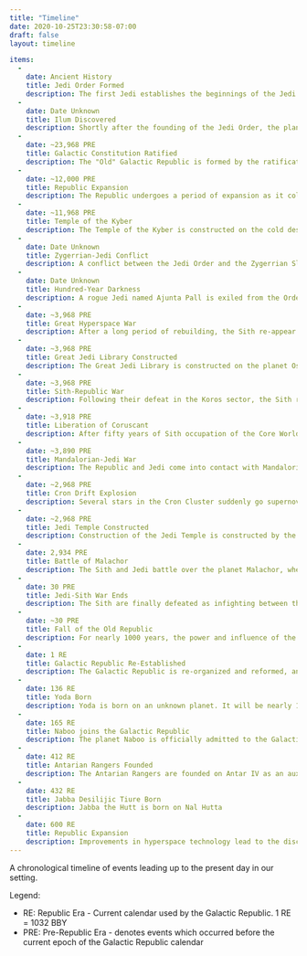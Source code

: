 ```yaml
---
title: "Timeline"
date: 2020-10-25T23:30:58-07:00
draft: false
layout: timeline

items:
  - 
    date: Ancient History
    title: Jedi Order Formed
    description: The first Jedi establishes the beginnings of the Jedi Order on the remote planet of Ahch-To.
  -
    date: Date Unknown
    title: Ilum Discovered
    description: Shortly after the founding of the Jedi Order, the planet Ilum is discovered by Jedi scouts, and the first Kyber crystals are discovered.
  -
    date: ~23,968 PRE
    title: Galactic Constitution Ratified
    description: The "Old" Galactic Republic is formed by the ratification of the Galactic Constitution in the Core Worlds, creating a union between Coruscant, Corellia, Alderaan, Duro, Brentaal, Caamas, and Kuat, among others.
  -
    date: ~12,000 PRE
    title: Republic Expansion
    description: The Republic undergoes a period of expansion as it colonizes the planets of the Inner Rim, which become known as The Colonies. Over time, several of these worlds establish themselves as important centres, due to their resources, political value, or strategic locations along critical hyperspace routes. The majority of worlds in The Colonies are agricultural or mining worlds.
  -
    date: ~11,968 PRE
    title: Temple of the Kyber
    description: The Temple of the Kyber is constructed on the cold desert moon of Jedha
  -
    date: Date Unknown
    title: Zygerrian-Jedi Conflict
    description: A conflict between the Jedi Order and the Zygerrian Slave Empire results in a Jedi victory. 
  -
    date: Date Unknown
    title: Hundred-Year Darkness
    description: A rogue Jedi named Ajunta Pall is exiled from the Order for his belief that the Dark Side of the Force was the path to true power; Pall gained followers and formed a new sect of Force users which would eventually become the Sith. The ensuing period of war between the Jedi and Sith Orders is referred to by Jedi historians as the Hundred-Year Darkness. After a century of fighting, the Jedi defeat the Sith, who retreat from known space to the planet Moraband.
  -
    date: ~3,968 PRE
    title: Great Hyperspace War
    description: After a long period of rebuilding, the Sith re-appear in the galaxy as the Sith Empire under the command of the Dark Lord of the Sith, Naga Sadow. The Sith easily conquer nearby systems, until they attempt to invade the Koros sector, where they are rebuffed by the forces of Empress Teta with the help of the Jedi Order, and they retreat back to Moraband.
  -
    date: ~3,968 PRE
    title: Great Jedi Library Constructed
    description: The Great Jedi Library is constructed on the planet Ossus, and Jedi philosophers and historians gather there to further their knowledge and study of the Light Side of the Force. Ossus had been the Jedi's cultural centre for thousands of years at this point.
  -
    date: ~3,968 PRE
    title: Sith-Republic War
    description: Following their defeat in the Koros sector, the Sith rally their forces and invade the Core Worlds, sparking war with the Republic itself. Their forces are much more powerful than the Jedi and the Republic were led to believe based on their attack on the Koros sector, and the Sith are able to overwhelm their enemies and take control of Coruscant and occupy many of the Core Worlds. The Sith construct an immense shrine atop a Dark Side vergence on a mountain at the heart of the planet.
  -
    date: ~3,918 PRE
    title: Liberation of Coruscant
    description: After fifty years of Sith occupation of the Core Worlds, the Republic and the Jedi are able to rally and drive the Sith out. In the aftermath of the war, the Jedi destroy the Sith Shrine, and begin construction on a massive temple over the site in an effort to literally and figuratively bury the Sith legacy. The Sith are driven back to the Outer Rim, and the Republic and the Jedi focus on rebuilding and recovery.
  - 
    date: ~3,890 PRE
    title: Mandalorian-Jedi War
    description: The Republic and Jedi come into contact with Mandalorian Crusaders conquering neighbouring systems. Following their initial encounter with the Force-using Jedi, the Mandalorians develop weapons and armor designed to combat them. Over the following millenia, conflict between the Mandalorians and the Jedi, as well as the Republic, is frequent enough that historians refer to it as the Mandalorian-Jedi War. There are few large scale battles until the final battle, during which the surface of the Mandalorian homeworld is scorched by a massive cataclysm, rendering the world all but uninhabitable outside of a handful of sealed dome cities. In the aftermath of the conflict, the Mandalorians are sequestered on their ruined planet, and made to pay reparations to the Republic and the worlds they devastated during the crusades.
  -
    date: ~2,968 PRE
    title: Cron Drift Explosion
    description: Several stars in the Cron Cluster suddenly go supernova, devastating the region and creating the Cron Drift. As a result of these explosions, the planet Ossus is all but destroyed, its surface rendered largely uninhabitable and all life wiped from the planet. 
  -
    date: ~2,968 PRE
    title: Jedi Temple Constructed
    description: Construction of the Jedi Temple is constructed by the Four Masters atop the ruins of an ancient Sith Shrine on Coruscant.
  -
    date: 2,934 PRE
    title: Battle of Malachor
    description: The Sith and Jedi battle over the planet Malachor, where the Sith have been developing kyber-based superweapons. When defeat of the Sith seems imminent, the weapon housed in the Sith Temple is activated, killing every living thing on the planet, leaving the petrified remains of thousands of Jedi and Sith behind. Following the event, the Jedi are forbidden from travelling to Malachor, and the world's location is wiped from Republic and Jedi archives.
  -
    date: 30 PRE
    title: Jedi-Sith War Ends
    description: The Sith are finally defeated as infighting between the Dark Lords of the Sith weakens their Empire. The Jedi fight the Sith on Moraband to the last man, and when the battle is over the Sith are believed to have finally been destroyed in their entirety.
  - 
    date: ~30 PRE
    title: Fall of the Old Republic
    description: For nearly 1000 years, the power and influence of the Republic had declined under a stagnant bureaucracy, olitical corruption, and demoralized citizenry. Following the end of the Jedi-Sith War, the Old Republic finally collapsed under its own weight, entering a period during which individual systems and worlds retreated into themselves, distancing from the galactic community.
  -
    date: 1 RE
    title: Galactic Republic Re-Established
    description: The Galactic Republic is re-organized and reformed, and the galaxy enters a period of peace known as the Republic Era, characterized by a lack of galaxy-spanning wars. Among the reformations is the demilitarization of the Republic, and the elevation of the Jedi High Council as a direct advisor to the Chancellor and Senate, and the Order tasked with peacekeeping duties throughout Republic space. The Jedi Temple on Coruscant is expanded, and serves as the Order's operational and spiritual headquarters.
  -
    date: 136 RE
    title: Yoda Born
    description: Yoda is born on an unknown planet. It will be nearly 100 years before he joins the Jedi Order to begin his training.
  -
    date: 165 RE
    title: Naboo joins the Galactic Republic
    description: The planet Naboo is officially admitted to the Galactic Republic. Within five years, the city of Theed is established, and the Theed Royal Palace is constructed as its seat of government.
  -
    date: 412 RE
    title: Antarian Rangers Founded
    description: The Antarian Rangers are founded on Antar IV as an auxiliary force to assist the Jedi in their peacekeeping efforts.
  -
    date: 432 RE
    title: Jabba Desilijic Tiure Born
    description: Jabba the Hutt is born on Nal Hutta
  -
    date: 600 RE
    title: Republic Expansion
    description: Improvements in hyperspace technology lead to the discovery of new hyperspace routes connecting more of the Outer Rim, and the Republic enters a period of expansion and exploration. Scouts are recruited to further explore unknown space and discover new worlds for the Republic to colonize and exploit, leading to contact with previously unknown species; over the next century the edges of what is considered to be the Outer Rim are pushed further and further from the Core Worlds.
---
```


A chronological timeline of events leading up to the present day in our setting.

Legend:
- RE: Republic Era - Current calendar used by the Galactic Republic. 1 RE = 1032 BBY
- PRE: Pre-Republic Era - denotes events which occurred before the current epoch of the Galactic Republic calendar